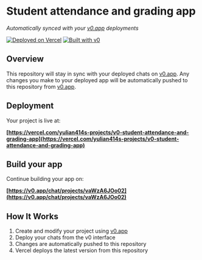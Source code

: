 # Student attendance and grading app

*Automatically synced with your [v0.app](https://v0.app) deployments*

[![Deployed on Vercel](https://img.shields.io/badge/Deployed%20on-Vercel-black?style=for-the-badge&logo=vercel)](https://vercel.com/yulian414s-projects/v0-student-attendance-and-grading-app)
[![Built with v0](https://img.shields.io/badge/Built%20with-v0.app-black?style=for-the-badge)](https://v0.app/chat/projects/vaWzA6JOo02)

## Overview

This repository will stay in sync with your deployed chats on [v0.app](https://v0.app).
Any changes you make to your deployed app will be automatically pushed to this repository from [v0.app](https://v0.app).

## Deployment

Your project is live at:

**[https://vercel.com/yulian414s-projects/v0-student-attendance-and-grading-app](https://vercel.com/yulian414s-projects/v0-student-attendance-and-grading-app)**

## Build your app

Continue building your app on:

**[https://v0.app/chat/projects/vaWzA6JOo02](https://v0.app/chat/projects/vaWzA6JOo02)**

## How It Works

1. Create and modify your project using [v0.app](https://v0.app)
2. Deploy your chats from the v0 interface
3. Changes are automatically pushed to this repository
4. Vercel deploys the latest version from this repository